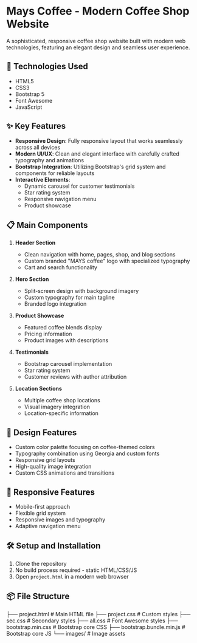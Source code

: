 # Mays Coffee - Modern Coffee Shop Website

A sophisticated, responsive coffee shop website built with modern web technologies, featuring an elegant design and seamless user experience.

## 🚀 Technologies Used

- HTML5
- CSS3
- Bootstrap 5
- Font Awesome
- JavaScript

## ✨ Key Features

- **Responsive Design**: Fully responsive layout that works seamlessly across all devices
- **Modern UI/UX**: Clean and elegant interface with carefully crafted typography and animations
- **Bootstrap Integration**: Utilizing Bootstrap's grid system and components for reliable layouts
- **Interactive Elements**: 
  - Dynamic carousel for customer testimonials
  - Star rating system
  - Responsive navigation menu
  - Product showcase
  
## 📋 Main Components

1. **Header Section**
   - Clean navigation with home, pages, shop, and blog sections
   - Custom branded "MAYS coffee" logo with specialized typography
   - Cart and search functionality

2. **Hero Section**
   - Split-screen design with background imagery
   - Custom typography for main tagline
   - Branded logo integration

3. **Product Showcase**
   - Featured coffee blends display
   - Pricing information
   - Product images with descriptions

4. **Testimonials**
   - Bootstrap carousel implementation
   - Star rating system
   - Customer reviews with author attribution

5. **Location Sections**
   - Multiple coffee shop locations
   - Visual imagery integration
   - Location-specific information

## 🎨 Design Features

- Custom color palette focusing on coffee-themed colors
- Typography combination using Georgia and custom fonts
- Responsive grid layouts
- High-quality image integration
- Custom CSS animations and transitions

## 📱 Responsive Features

- Mobile-first approach
- Flexible grid system
- Responsive images and typography
- Adaptive navigation menu

## 🛠️ Setup and Installation

1. Clone the repository
2. No build process required - static HTML/CSS/JS
3. Open `project.html` in a modern web browser

## 📦 File Structure
├── project.html # Main HTML file
├── project.css # Custom styles
├── sec.css # Secondary styles
├── all.css # Font Awesome styles
├── bootstrap.min.css # Bootstrap core CSS
├── bootstrap.bundle.min.js # Bootstrap core JS
└── images/ # Image assets

